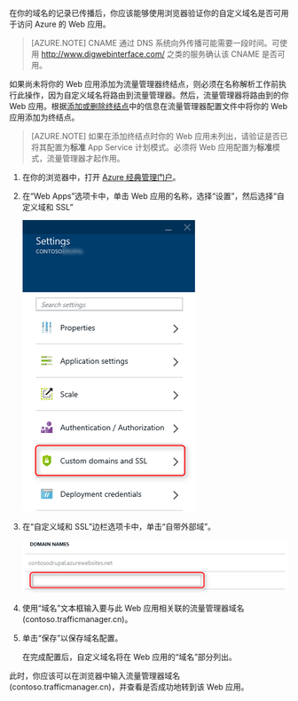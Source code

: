 在你的域名的记录已传播后，你应该能够使用浏览器验证你的自定义域名是否可用于访问 Azure 的 Web 应用。

> [AZURE.NOTE] CNAME 通过 DNS 系统向外传播可能需要一段时间。可使用 <a href="http://www.digwebinterface.com/">http://www.digwebinterface.com/</a> 之类的服务确认该 CNAME 是否可用。

如果尚未将你的 Web 应用添加为流量管理器终结点，则必须在名称解析工作前执行此操作，因为自定义域名将路由到流量管理器。然后，流量管理器将路由到的你 Web 应用。根据[添加或删除终结点](/documentation/articles/traffic-manager-endpoints/)中的信息在流量管理器配置文件中将你的 Web 应用添加为终结点。

> [AZURE.NOTE] 如果在添加终结点时你的 Web 应用未列出，请验证是否已将其配置为**标准** App Service 计划模式。必须将 Web 应用配置为**标准**模式，流量管理器才起作用。

1. 在你的浏览器中，打开 [Azure 经典管理门户](https://manage.windowsazure.cn)。

2. 在“Web Apps”选项卡中，单击 Web 应用的名称，选择“设置”，然后选择“自定义域和 SSL”

	![](./media/custom-dns-web-site/dncmntask-cname-6.png)

3. 在“自定义域和 SSL”边栏选项卡中，单击“自带外部域”。

	![](./media/custom-dns-web-site/dncmntask-cname-7.png)

4. 使用“域名”文本框输入要与此 Web 应用相关联的流量管理器域名 (contoso.trafficmanager.cn)。

5. 单击“保存”以保存域名配置。

	在完成配置后，自定义域名将在 Web 应用的“域名”部分列出。

此时，你应该可以在浏览器中输入流量管理器域名 (contoso.trafficmanager.cn)，并查看是否成功地转到该 Web 应用。

<!---HONumber=Mooncake_0118_2016-->